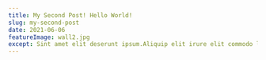 ```yaml
---
title: My Second Post! Hello World!
slug: my-second-post
date: 2021-06-06
featureImage: wall2.jpg
except: Sint amet elit deserunt ipsum.Aliquip elit irure elit commodo lpa proident nisi non laboris excepteur sint cupidatat ea pariatur sit deserunt.
---
```

